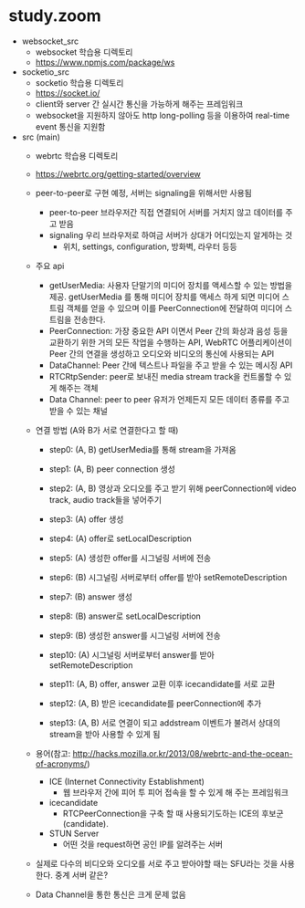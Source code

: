 # study.zoom


- websocket_src
  - websocket 학습용 디렉토리
  - https://www.npmjs.com/package/ws
- socketio_src
  - socketio 학습용 디렉토리
  - https://socket.io/
  - client와 server 간 실시간 통신을 가능하게 해주는 프레임워크
  - websocket을 지원하지 않아도 http long-polling 등을 이용하여 real-time event 통신을 지원함
- src (main)
  - webrtc 학습용 디렉토리
  - https://webrtc.org/getting-started/overview
  - peer-to-peer로 구현 예정, 서버는 signaling을 위해서만 사용됨
    - peer-to-peer 브라우저간 직접 연결되어 서버를 거치지 않고 데이터를 주고 받음
    - signaling 우리 브라우저로 하여금 서버가 상대가 어디있는지 알게하는 것
      - 위치, settings, configuration, 방화벽, 라우터 등등
  - 주요 api
    - getUserMedia: 사용자 단말기의 미디어 장치를 액세스할 수 있는 방법을 제공. getUserMedia 를 통해 미디어 장치를 액세스 하게 되면 미디어 스트림 객체를 얻을 수 있으며 이를 PeerConnection에 전달하여 미디어 스트림을 전송한다.
    - PeerConnection: 가장 중요한 API 이면서 Peer 간의 화상과 음성 등을 교환하기 위한 거의 모든 작업을 수행하는 API, WebRTC 어플리케이션이 Peer 간의 연결을 생성하고 오디오와 비디오의 통신에 사용되는 API
    - DataChannel: Peer 간에 텍스트나 파일을 주고 받을 수 있는 메시징 API
    - RTCRtpSender: peer로 보내진 media stream track을 컨트롤할 수 있게 해주는 객체
    - Data Channel: peer to peer 유저가 언제든지 모든 데이터 종류를 주고 받을 수 있는 채널

  - 연결 방법 (A와 B가 서로 연결한다고 할 때)

    - step0: (A, B) getUserMedia를 통해 stream을 가져옴
    - step1: (A, B) peer connection 생성
    - step2: (A, B) 영상과 오디오를 주고 받기 위해 peerConnection에 video track, audio track들을 넣어주기
    - step3: (A) offer 생성
    - step4: (A) offer로 setLocalDescription
    - step5: (A) 생성한 offer를 시그널링 서버에 전송
    - step6: (B) 시그널링 서버로부터 offer를 받아 setRemoteDescription
    - step7: (B) answer 생성
    - step8: (B) answer로 setLocalDescription
    - step9: (B) 생성한 answer를 시그널링 서버에 전송
    - step10: (A) 시그널링 서버로부터 answer를 받아 setRemoteDescription

    - step11: (A, B) offer, answer 교환 이후 icecandidate를 서로 교환
    - step12: (A, B) 받은 icecandidate를 peerConnection에 추가
    - step13: (A, B) 서로 연결이 되고 addstream 이벤트가 불려서 상대의 stream을 받아 사용할 수 있게 됨


  - 용어(참고: http://hacks.mozilla.or.kr/2013/08/webrtc-and-the-ocean-of-acronyms/)
    - ICE (Internet Connectivity Establishment)
      - 웹 브라우저 간에 피어 투 피어 접속을 할 수 있게 해 주는 프레임워크
    - icecandidate
      - RTCPeerConnection을 구축 할 때 사용되기도하는 ICE의 후보군(candidate).
    - STUN Server
      - 어떤 것을 request하면 공인 IP를 알려주는 서버
    
  - 실제로 다수의 비디오와 오디오를 서로 주고 받아야할 때는 SFU라는 것을 사용한다. 중계 서버 같은?
  - Data Channel을 통한 통신은 크게 문제 없음